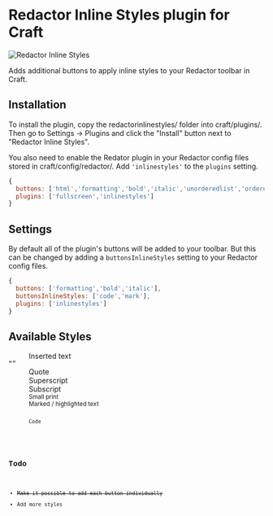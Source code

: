 # Redactor Inline Styles plugin for Craft

![Redactor Inline Styles](https://github.com/carlcs/craft-redactorinlinestyles/blob/master/redactorinlinestyles.png)

Adds additional buttons to apply inline styles to your Redactor toolbar in Craft.

## Installation

To install the plugin, copy the redactorinlinestyles/ folder into craft/plugins/. Then go to Settings → Plugins and click the "Install" button next to "Redactor Inline Styles".

You also need to enable the Redator plugin in your Redactor config files stored in craft/config/redactor/. Add `'inlinestyles'` to the `plugins` setting.

```javascript
{
  buttons: ['html','formatting','bold','italic','unorderedlist','orderedlist','link','image','video'],
  plugins: ['fullscreen','inlinestyles']
}
```

## Settings

By default all of the plugin's buttons will be added to your toolbar. But this can be changed by adding a `buttonsInlineStyles` setting to your Redactor config files.

```javascript
{
  buttons: ['formatting','bold','italic'],
  buttonsInlineStyles: ['code','mark'],
  plugins: ['inlinestyles']
}
```

## Available Styles

<dl>
  <dt><code><ins></code></dt>
  <dd>Inserted text</dd>

  <dt><code><q></code></dt>
  <dd>Quote</dd>

  <dt><code><sup></code></dt>
  <dd>Superscript</dd>

  <dt><code><sub></code></dt>
  <dd>Subscript</dd>

  <dt><code><small></code></dt>
  <dd>Small print</dd>

  <dt><code><mark></code></dt>
  <dd>Marked / highlighted text</dd>

  <dt><code><code></code></dt>
  <dd>Code</dd>
</dl>

## Todo

- ~~Make it possible to add each button individually~~
- Add more styles
